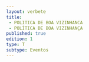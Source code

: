 ```yaml
---
layout: verbete
title:
 - POLITICA DE BOA VIZINHANCA
 - POLÍTICA DE BOA VIZINHANÇA
published: true
edition: 1  
type: T
subtype: Eventos
---
```


